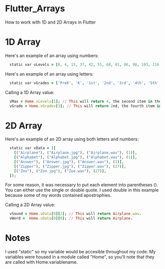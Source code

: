 # Flutter_Arrays
How to work with 1D and 2D Arrays in Flutter

# 1D Array

Here's an example of an array using numbers:
```ruby
  static var vLevels = [0, 4, 15, 37, 42, 55, 68, 81, 86, 98, 103, 116, 121, 134, 147, 160, 165, 178, 183, 196, 201, 214, 227, 240, 245, 250, 255, 260];
```

Here's an example of an array using letters:
```ruby
  static var vGrades = ['PreK', 'K', '1st', '2nd', '3rd', '4th', '5th', '6th', '7th', '8th', '9th', '10th', '11th', '12th'];
```


Calling a 1D Array value:
```ruby
  vMax = Home.vLevels[1]; // This will return 4, the second item in the array. 
  vGrade = Home.vGrades[3]; // This will return 2nd, the fourth item in the array.
```

# 2D Array

Here's an example of an 2D array using both letters and numbers:
```ruby
  static var vData = ([
    [("Airplane"), ("Airplane.jpg"), ("Airplane.wav"), (1)],
    [("Alphabet"), ("Alphabet.jpg"), ("Alphabet.wav"), (1)],
    [("Answer"), ("Answer.jpg"), ("Answer.wav"), (1)],
    [("Zipper"), ("Zipper.jpg"), ("Zipper.wav"), (27)],
    [("Zoo"), ("Zoo.jpg"), ("Zoo.wav"), (27)],
  ]);
```

For some reason, it was necessary to put each element into parentheses (). You can either use the single or double quote. I used double in this example because some of my words contained apostrophies.

Calling a 2D Array value:
```ruby
  vSound = Home.vData[0][2]; // This will return Airplane.wav.
  vWord =  Home.vData[0][0]; // This will return Airplane. 
```
# Notes
I used "static" so my variable would be accesible throughout my code. My variables were housed in a module called "Home", so you'll note that they are called with Home.variablename.
